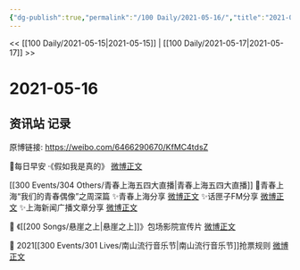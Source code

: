 ```yaml
---
{"dg-publish":true,"permalink":"/100 Daily/2021-05-16/","title":"2021-05-16","created":"2023-04-09T16:47:13.547+08:00","updated":"2023-04-09T16:47:56.319+08:00"}
---
```



<< [[100 Daily/2021-05-15\|2021-05-15]] | [[100 Daily/2021-05-17\|2021-05-17]] >>

# 2021-05-16

## 资讯站 记录

原博链接: https://weibo.com/6466290670/KfMC4tdsZ

🌟每日早安 ·《假如我是真的》 [微博正文](https://m.weibo.cn/6466290670/4637396886360782)

[[300 Events/304 Others/青春上海五四大直播\|青春上海五四大直播]]
🌟青春上海“我们的青春偶像”之周深篇
✨青春上海分享 [微博正文](https://m.weibo.cn/6466290670/4637560049243283)
✨话匣子FM分享 [微博正文](https://m.weibo.cn/6466290670/4637547839360794)
✨上海新闻广播文章分享 [微博正文](https://m.weibo.cn/6466290670/4637573367206326)

🌟 《[[200 Songs/悬崖之上\|悬崖之上]]》包场影院宣传片 [微博正文](https://m.weibo.cn/6466290670/4637455989083193)

🌟 2021[[300 Events/301 Lives/南山流行音乐节\|南山流行音乐节]]抢票规则 [微博正文](https://m.weibo.cn/6466290670/4637608593851972)
